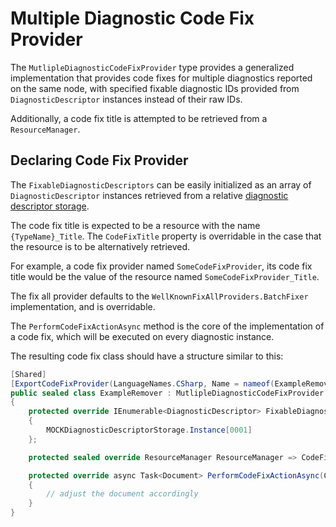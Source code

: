 # Multiple Diagnostic Code Fix Provider

The `MutlipleDiagnosticCodeFixProvider` type provides a generalized implementation that provides code fixes for multiple diagnostics reported on the same node, with specified fixable diagnostic IDs provided from `DiagnosticDescriptor` instances instead of their raw IDs.

Additionally, a code fix title is attempted to be retrieved from a `ResourceManager`.

## Declaring Code Fix Provider

The `FixableDiagnosticDescriptors` can be easily initialized as an array of `DiagnosticDescriptor` instances retrieved from a relative [diagnostic descriptor storage](../RoseLynn.Analyzers/descriptorStorage.md).

The code fix title is expected to be a resource with the name `{TypeName}_Title`. The `CodeFixTitle` property is overridable in the case that the resource is to be alternatively retrieved.

For example, a code fix provider named `SomeCodeFixProvider`, its code fix title would be the value of the resource named `SomeCodeFixProvider_Title`.

The fix all provider defaults to the `WellKnownFixAllProviders.BatchFixer` implementation, and is overridable.

The `PerformCodeFixActionAsync` method is the core of the implementation of a code fix, which will be executed on every diagnostic instance.

The resulting code fix class should have a structure similar to this:

```csharp
[Shared]
[ExportCodeFixProvider(LanguageNames.CSharp, Name = nameof(ExampleRemover))]
public sealed class ExampleRemover : MutlipleDiagnosticCodeFixProvider
{
    protected override IEnumerable<DiagnosticDescriptor> FixableDiagnosticDescriptors => new DiagnosticDescriptor[]
    {
        MOCKDiagnosticDescriptorStorage.Instance[0001]
    };

    protected sealed override ResourceManager ResourceManager => CodeFixResources.ResourceManager;

    protected override async Task<Document> PerformCodeFixActionAsync(CodeFixContext context, SyntaxNode syntaxNode, CancellationToken cancellationToken)
    {
        // adjust the document accordingly
    }
}
```
